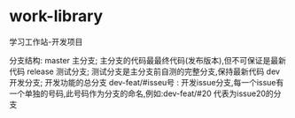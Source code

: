 # work-library
学习工作站-开发项目

分支结构: 
master  主分支;  主分支的代码最最终代码(发布版本),但不可保证是最新代码
release 测试分支; 测试分支是主分支前自测的完整分支,保持最新代码
dev     开发分支; 开发功能的总分支
dev-feat/#isseu号 : 开发issue分支,每一个issue有一个单独的号码,此号码作为分支的命名,例如:dev-feat/#20 代表为issue20的分支
